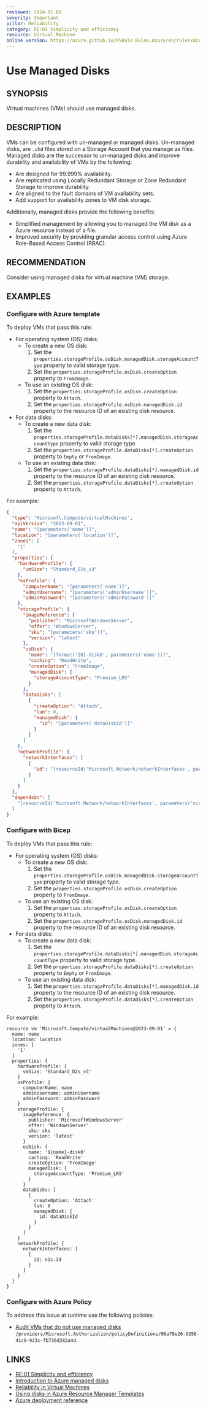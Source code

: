 ```yaml
---
reviewed: 2024-01-05
severity: Important
pillar: Reliability
category: RE:01 Simplicity and efficiency
resource: Virtual Machine
online version: https://azure.github.io/PSRule.Rules.Azure/en/rules/Azure.VM.UseManagedDisks/
---
```


# Use Managed Disks

## SYNOPSIS

Virtual machines (VMs) should use managed disks.

## DESCRIPTION

VMs can be configured with un-managed or managed disks.
Un-managed disks, are `.vhd` files stored on a Storage Account that you manage as files.
Managed disks are the successor to un-managed disks and improve durability and availability of VMs by the following:

- Are designed for 99.999% availability.
- Are replicated using Locally Redundant Storage or Zone Redundant Storage to improve durability.
- Are aligned to the fault domains of VM availability sets.
- Add support for availability zones to VM disk storage.

Additionally, managed disks provide the following benefits:

- Simplified management by allowing you to managed the VM disk as a Azure resource instead of a file.
- Improved security by providing granular access control using Azure Role-Based Access Control (RBAC).

## RECOMMENDATION

Consider using managed disks for virtual machine (VM) storage.

## EXAMPLES

### Configure with Azure template

To deploy VMs that pass this rule:

- For operating system (OS) disks:
  - To create a new OS disk:
    1. Set the `properties.storageProfile.osDisk.managedDisk.storageAccountType` property to valid storage type.
    2. Set the `properties.storageProfile.osDisk.createOption` property to `FromImage`.
  - To use an existing OS disk:
    1. Set the `properties.storageProfile.osDisk.createOption` property to `Attach`.
    2. Set the `properties.storageProfile.osDisk.managedDisk.id` property to the resource ID of an existing disk resource.
- For data disks:
  - To create a new data disk:
    1. Set the `properties.storageProfile.dataDisks[*].managedDisk.storageAccountType` property to valid storage type.
    2. Set the `properties.storageProfile.dataDisks[*].createOption` property to `Empty` or `FromImage`.
  - To use an existing data disk:
    1. Set the `properties.storageProfile.dataDisks[*].managedDisk.id` property to the resource ID of an existing disk resource.
    2. Set the `properties.storageProfile.dataDisks[*].createOption` property to `Attach`.

For example:

```json
{
  "type": "Microsoft.Compute/virtualMachines",
  "apiVersion": "2023-09-01",
  "name": "[parameters('name')]",
  "location": "[parameters('location')]",
  "zones": [
    "1"
  ],
  "properties": {
    "hardwareProfile": {
      "vmSize": "Standard_D2s_v3"
    },
    "osProfile": {
      "computerName": "[parameters('name')]",
      "adminUsername": "[parameters('adminUsername')]",
      "adminPassword": "[parameters('adminPassword')]"
    },
    "storageProfile": {
      "imageReference": {
        "publisher": "MicrosoftWindowsServer",
        "offer": "WindowsServer",
        "sku": "[parameters('sku')]",
        "version": "latest"
      },
      "osDisk": {
        "name": "[format('{0}-disk0', parameters('name'))]",
        "caching": "ReadWrite",
        "createOption": "FromImage",
        "managedDisk": {
          "storageAccountType": "Premium_LRS"
        }
      },
      "dataDisks": [
        {
          "createOption": "Attach",
          "lun": 0,
          "managedDisk": {
            "id": "[parameters('dataDiskId')]"
          }
        }
      ]
    },
    "networkProfile": {
      "networkInterfaces": [
        {
          "id": "[resourceId('Microsoft.Network/networkInterfaces', parameters('nicName'))]"
        }
      ]
    }
  },
  "dependsOn": [
    "[resourceId('Microsoft.Network/networkInterfaces', parameters('nicName'))]"
  ]
}
```

### Configure with Bicep

To deploy VMs that pass this rule:

- For operating system (OS) disks:
  - To create a new OS disk:
    1. Set the `properties.storageProfile.osDisk.managedDisk.storageAccountType` property to valid storage type.
    2. Set the `properties.storageProfile.osDisk.createOption` property to `FromImage`.
  - To use an existing OS disk:
    1. Set the `properties.storageProfile.osDisk.createOption` property to `Attach`.
    2. Set the `properties.storageProfile.osDisk.managedDisk.id` property to the resource ID of an existing disk resource.
- For data disks:
  - To create a new data disk:
    1. Set the `properties.storageProfile.dataDisks[*].managedDisk.storageAccountType` property to valid storage type.
    2. Set the `properties.storageProfile.dataDisks[*].createOption` property to `Empty` or `FromImage`.
  - To use an existing data disk:
    1. Set the `properties.storageProfile.dataDisks[*].managedDisk.id` property to the resource ID of an existing disk resource.
    2. Set the `properties.storageProfile.dataDisks[*].createOption` property to `Attach`.

For example:

```bicep
resource vm 'Microsoft.Compute/virtualMachines@2023-09-01' = {
  name: name
  location: location
  zones: [
    '1'
  ]
  properties: {
    hardwareProfile: {
      vmSize: 'Standard_D2s_v3'
    }
    osProfile: {
      computerName: name
      adminUsername: adminUsername
      adminPassword: adminPassword
    }
    storageProfile: {
      imageReference: {
        publisher: 'MicrosoftWindowsServer'
        offer: 'WindowsServer'
        sku: sku
        version: 'latest'
      }
      osDisk: {
        name: '${name}-disk0'
        caching: 'ReadWrite'
        createOption: 'FromImage'
        managedDisk: {
          storageAccountType: 'Premium_LRS'
        }
      }
      dataDisks: [
        {
          createOption: 'Attach'
          lun: 0
          managedDisk: {
            id: dataDiskId
          }
        }
      ]
    }
    networkProfile: {
      networkInterfaces: [
        {
          id: nic.id
        }
      ]
    }
  }
}
```

### Configure with Azure Policy

To address this issue at runtime use the following policies:

- [Audit VMs that do not use managed disks](https://github.com/Azure/azure-policy/blob/master/built-in-policies/policyDefinitions/Compute/VMRequireManagedDisk_Audit.json)
  `/providers/Microsoft.Authorization/policyDefinitions/06a78e20-9358-41c9-923c-fb736d382a4d`.

## LINKS

- [RE:01 Simplicity and efficiency](https://learn.microsoft.com/azure/well-architected/reliability/simplify)
- [Introduction to Azure managed disks](https://learn.microsoft.com/azure/virtual-machines/managed-disks-overview)
- [Reliability in Virtual Machines](https://learn.microsoft.com/azure/reliability/reliability-virtual-machines)
- [Using disks in Azure Resource Manager Templates](https://learn.microsoft.com/azure/virtual-machines/using-managed-disks-template-deployments)
- [Azure deployment reference](https://learn.microsoft.com/azure/templates/microsoft.compute/virtualmachines)
